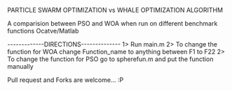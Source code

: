    PARTICLE SWARM OPTIMIZATION vs WHALE OPTIMIZATION ALGORITHM  
    
  A comparision between PSO and WOA when run on different benchmark functions
  Ocatve/Matlab
  
-------------DIRECTIONS--------------
1> Run main.m 
2> To change the function for WOA change Function_name to anything between F1 to F22
2> To change the function for PSO go to spherefun.m and put the function manually

Pull request and Forks are welcome... 
:P 
